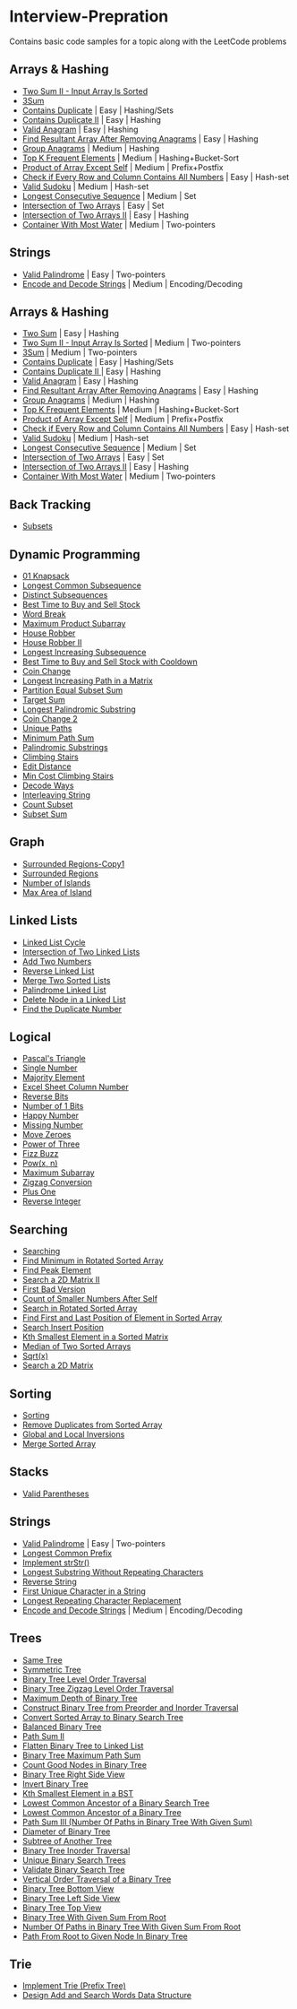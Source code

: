 # Interview-Prepration
Contains basic code samples for a topic along with the LeetCode problems

## Arrays & Hashing
- [Two Sum II - Input Array Is Sorted](https://github.com/vishalkmr/Interview-Prepration/blob/main/Arrays%20%26%20Hashing/167.%20Two%20Sum%20II%20-%20Input%20Array%20Is%20Sorted.ipynb) 
- [3Sum](https://github.com/vishalkmr/Interview-Prepration/blob/main/Arrays%20%26%20Hashing/15.%203Sum.ipynb) 
- [Contains Duplicate](https://github.com/vishalkmr/Interview-Prepration/blob/main/Arrays%20%26%20Hashing/217.%20Contains%20Duplicate.ipynb) | Easy | Hashing/Sets
- [Contains Duplicate II](https://github.com/vishalkmr/Interview-Prepration/blob/main/Arrays%20%26%20Hashing/219.%20Contains%20Duplicate%20II%20.ipynb) | Easy | Hashing
- [Valid Anagram](https://github.com/vishalkmr/Interview-Prepration/blob/main/Arrays%20%26%20Hashing/242.%20Valid%20Anagram.ipynb) | Easy | Hashing
- [Find Resultant Array After Removing Anagrams](https://github.com/vishalkmr/Interview-Prepration/blob/main/Arrays%20%26%20Hashing/2273.%20Find%20Resultant%20Array%20After%20Removing%20Anagrams.ipynb) | Easy | Hashing
- [Group Anagrams](https://github.com/vishalkmr/Interview-Prepration/blob/main/Arrays%20%26%20Hashing/49.%20Group%20Anagrams.ipynb) | Medium | Hashing
- [Top K Frequent Elements](https://github.com/vishalkmr/Interview-Prepration/blob/main/Arrays%20%26%20Hashing/347.%20Top%20K%20Frequent%20Elements.ipynb) | Medium | Hashing+Bucket-Sort
- [Product of Array Except Self](https://github.com/vishalkmr/Interview-Prepration/blob/main/Arrays%20%26%20Hashing/238.%20Product%20of%20Array%20Except%20Self.ipynb) | Medium | 
Prefix+Postfix
- [Check if Every Row and Column Contains All Numbers](https://github.com/vishalkmr/Interview-Prepration/blob/main/Arrays%20%26%20Hashing/2133.%20Check%20if%20Every%20Row%20and%20Column%20Contains%20All%20Numbers.ipynb) | Easy | Hash-set
- [Valid Sudoku](https://github.com/vishalkmr/Interview-Prepration/blob/main/Arrays%20%26%20Hashing/36.%20Valid%20Sudoku.ipynb) | Medium | Hash-set
- [Longest Consecutive Sequence](https://github.com/vishalkmr/Interview-Prepration/blob/main/Arrays%20%26%20Hashing/128.%20Longest%20Consecutive%20Sequence.ipynb) | Medium | Set
- [Intersection of Two Arrays](https://github.com/vishalkmr/Interview-Prepration/blob/main/Arrays%20%26%20Hashing/349.%20Intersection%20of%20Two%20Arrays.ipynb) | Easy | Set
- [Intersection of Two Arrays II](https://github.com/vishalkmr/Interview-Prepration/blob/main/Arrays%20%26%20Hashing/350.%20Intersection%20of%20Two%20Arrays%20II.ipynb) | Easy | Hashing
- [Container With Most Water](https://github.com/vishalkmr/Interview-Prepration/blob/main/Arrays%20%26%20Hashing/11.%20Container%20With%20Most%20Water.ipynb) | Medium | Two-pointers


## Strings
- [Valid Palindrome](https://github.com/vishalkmr/Interview-Prepration/blob/main/Strings/125.%20Valid%20Palindrome.ipynb) | Easy | Two-pointers
- [Encode and Decode Strings](https://github.com/vishalkmr/Interview-Prepration/blob/main/Strings/659%20%C2%B7%20Encode%20and%20Decode%20Strings.ipynb) | Medium | 
Encoding/Decoding


## Arrays & Hashing
- [Two Sum](https://nbviewer.org/github/vishalkmr/Interview-Prepration/blob/main/Arrays%20%26%20Hashing/1.%20Two%20Sum.ipynb?flush_cache=true) | Easy | Hashing
- [Two Sum II - Input Array Is Sorted](https://nbviewer.org/github/vishalkmr/Interview-Prepration/blob/main/Arrays%20%26%20Hashing/167.%20Two%20Sum%20II%20-%20Input%20Array%20Is%20Sorted.ipynb?flush_cache=true) | Medium | Two-pointers
- [3Sum](https://nbviewer.org/github/vishalkmr/Interview-Prepration/blob/main/Arrays%20%26%20Hashing/15.%203Sum.ipynb?flush_cache=true) | Medium | Two-pointers
- [Contains Duplicate](https://nbviewer.org/github/vishalkmr/Interview-Prepration/blob/main/Arrays%20%26%20Hashing/217.%20Contains%20Duplicate.ipynb?flush_cache=true) | Easy | Hashing/Sets
- [Contains Duplicate II ](https://nbviewer.org/github/vishalkmr/Interview-Prepration/blob/main/Arrays%20%26%20Hashing/219.%20Contains%20Duplicate%20II%20.ipynb?flush_cache=true) | Easy | Hashing
- [Valid Anagram](https://nbviewer.org/github/vishalkmr/Interview-Prepration/blob/main/Arrays%20%26%20Hashing/242.%20Valid%20Anagram.ipynb?flush_cache=true)   | Easy | Hashing 
- [Find Resultant Array After Removing Anagrams](https://nbviewer.org/github/vishalkmr/Interview-Prepration/blob/main/Arrays%20%26%20Hashing/2273.%20Find%20Resultant%20Array%20After%20Removing%20Anagrams.ipynb?flush_cache=true) | Easy | Hashing
- [Group Anagrams](https://nbviewer.org/github/vishalkmr/Interview-Prepration/blob/main/Arrays%20%26%20Hashing/49.%20Group%20Anagrams.ipynb?flush_cache=true) | Medium | Hashing
- [Top K Frequent Elements](https://nbviewer.org/github/vishalkmr/Interview-Prepration/blob/main/Arrays%20%26%20Hashing/347.%20Top%20K%20Frequent%20Elements.ipynb?flush_cache=true) | Medium | Hashing+Bucket-Sort
- [Product of Array Except Self](https://nbviewer.org/github/vishalkmr/Interview-Prepration/blob/main/Arrays%20%26%20Hashing/238.%20Product%20of%20Array%20Except%20Self.ipynb?flush_cache=true) | Medium | Prefix+Postfix
- [Check if Every Row and Column Contains All Numbers](https://nbviewer.org/github/vishalkmr/Interview-Prepration/blob/main/Arrays%20%26%20Hashing/2133.%20Check%20if%20Every%20Row%20and%20Column%20Contains%20All%20Numbers.ipynb?flush_cache=true) | Easy | Hash-set
- [Valid Sudoku](https://nbviewer.org/github/vishalkmr/Interview-Prepration/blob/main/Arrays%20%26%20Hashing/36.%20Valid%20Sudoku.ipynb?flush_cache=true) | Medium | Hash-set
- [Longest Consecutive Sequence](https://nbviewer.org/github/vishalkmr/Interview-Prepration/blob/main/Arrays%20%26%20Hashing/128.%20Longest%20Consecutive%20Sequence.ipynb?flush_cache=true) | Medium | Set
- [Intersection of Two Arrays](https://nbviewer.org/github/vishalkmr/Interview-Prepration/blob/main/Arrays%20%26%20Hashing/349.%20Intersection%20of%20Two%20Arrays.ipynb?flush_cache=true) | Easy | Set
- [Intersection of Two Arrays II](https://nbviewer.org/github/vishalkmr/Interview-Prepration/blob/main/Arrays%20%26%20Hashing/350.%20Intersection%20of%20Two%20Arrays%20II.ipynb?flush_cache=true) | Easy | Hashing
- [Container With Most Water](https://nbviewer.org/github/vishalkmr/Interview-Prepration/blob/main/Arrays%20%26%20Hashing/11.%20Container%20With%20Most%20Water.ipynb?flush_cache=true) | Medium | Two-pointers


## Back Tracking
- [Subsets](https://nbviewer.org/github/vishalkmr/Interview-Prepration/blob/main/Back%20Tracking/78.%20Subsets.ipynb?flush_cache=true)

## Dynamic Programming
- [01 Knapsack](https://nbviewer.org/github/vishalkmr/Interview-Prepration/blob/main/Dynamic%20Programming/01%20Knapsack.ipynb?flush_cache=true)
- [Longest Common Subsequence](https://nbviewer.org/github/vishalkmr/Interview-Prepration/blob/main/Dynamic%20Programming/1143.%20Longest%20Common%20Subsequence.ipynb?flush_cache=true)
- [Distinct Subsequences](https://nbviewer.org/github/vishalkmr/Interview-Prepration/blob/main/Dynamic%20Programming/115.%20Distinct%20Subsequences.ipynb?flush_cache=true)
- [Best Time to Buy and Sell Stock](https://nbviewer.org/github/vishalkmr/Interview-Prepration/blob/main/Dynamic%20Programming/121.%20Best%20Time%20to%20Buy%20and%20Sell%20Stock.ipynb?flush_cache=true)
- [Word Break](https://nbviewer.org/github/vishalkmr/Interview-Prepration/blob/main/Dynamic%20Programming/139.%20Word%20Break.ipynb?flush_cache=true)
- [Maximum Product Subarray](https://nbviewer.org/github/vishalkmr/Interview-Prepration/blob/main/Dynamic%20Programming/152.%20Maximum%20Product%20Subarray.ipynb?flush_cache=true)
- [House Robber](https://nbviewer.org/github/vishalkmr/Interview-Prepration/blob/main/Dynamic%20Programming/198.%20House%20Robber.ipynb?flush_cache=true)
- [House Robber II](https://nbviewer.org/github/vishalkmr/Interview-Prepration/blob/main/Dynamic%20Programming/213.%20House%20Robber%20II.ipynb?flush_cache=true)
- [Longest Increasing Subsequence](https://nbviewer.org/github/vishalkmr/Interview-Prepration/blob/main/Dynamic%20Programming/300.%20Longest%20Increasing%20Subsequence.ipynb?flush_cache=true)
- [Best Time to Buy and Sell Stock with Cooldown](https://nbviewer.org/github/vishalkmr/Interview-Prepration/blob/main/Dynamic%20Programming/309.%20Best%20Time%20to%20Buy%20and%20Sell%20Stock%20with%20Cooldown.ipynb?flush_cache=true)
- [Coin Change](https://nbviewer.org/github/vishalkmr/Interview-Prepration/blob/main/Dynamic%20Programming/322.%20Coin%20Change.ipynb?flush_cache=true)
- [Longest Increasing Path in a Matrix](https://nbviewer.org/github/vishalkmr/Interview-Prepration/blob/main/Dynamic%20Programming/329.%20Longest%20Increasing%20Path%20in%20a%20Matrix.ipynb?flush_cache=true)
- [Partition Equal Subset Sum](https://nbviewer.org/github/vishalkmr/Interview-Prepration/blob/main/Dynamic%20Programming/416.%20Partition%20Equal%20Subset%20Sum.ipynb?flush_cache=true)
- [Target Sum](https://nbviewer.org/github/vishalkmr/Interview-Prepration/blob/main/Dynamic%20Programming/494.%20Target%20Sum.ipynb?flush_cache=true)
- [Longest Palindromic Substring](https://nbviewer.org/github/vishalkmr/Interview-Prepration/blob/main/Dynamic%20Programming/5.%20Longest%20Palindromic%20Substring.ipynb?flush_cache=true)
- [Coin Change 2](https://nbviewer.org/github/vishalkmr/Interview-Prepration/blob/main/Dynamic%20Programming/518.%20Coin%20Change%202.ipynb?flush_cache=true)
- [Unique Paths](https://nbviewer.org/github/vishalkmr/Interview-Prepration/blob/main/Dynamic%20Programming/62.%20Unique%20Paths.ipynb?flush_cache=true)
- [Minimum Path Sum](https://nbviewer.org/github/vishalkmr/Interview-Prepration/blob/main/Dynamic%20Programming/64.%20Minimum%20Path%20Sum.ipynb?flush_cache=true)
- [Palindromic Substrings](https://nbviewer.org/github/vishalkmr/Interview-Prepration/blob/main/Dynamic%20Programming/647.%20Palindromic%20Substrings.ipynb?flush_cache=true)
- [Climbing Stairs](https://nbviewer.org/github/vishalkmr/Interview-Prepration/blob/main/Dynamic%20Programming/70.%20Climbing%20Stairs.ipynb?flush_cache=true)
- [Edit Distance](https://nbviewer.org/github/vishalkmr/Interview-Prepration/blob/main/Dynamic%20Programming/72.%20Edit%20Distance.ipynb?flush_cache=true)
- [Min Cost Climbing Stairs](https://nbviewer.org/github/vishalkmr/Interview-Prepration/blob/main/Dynamic%20Programming/746.%20Min%20Cost%20Climbing%20Stairs.ipynb?flush_cache=true)
- [Decode Ways](https://nbviewer.org/github/vishalkmr/Interview-Prepration/blob/main/Dynamic%20Programming/91.%20Decode%20Ways.ipynb?flush_cache=true)
- [Interleaving String](https://nbviewer.org/github/vishalkmr/Interview-Prepration/blob/main/Dynamic%20Programming/97.%20Interleaving%20String.ipynb?flush_cache=true)
- [Count Subset ](https://nbviewer.org/github/vishalkmr/Interview-Prepration/blob/main/Dynamic%20Programming/Count%20Subset%20.ipynb?flush_cache=true)
- [Subset Sum](https://nbviewer.org/github/vishalkmr/Interview-Prepration/blob/main/Dynamic%20Programming/Subset%20Sum.ipynb?flush_cache=true)

## Graph
- [Surrounded Regions-Copy1](https://nbviewer.org/github/vishalkmr/Interview-Prepration/blob/main/Graph/130.%20Surrounded%20Regions-Copy1.ipynb?flush_cache=true)
- [Surrounded Regions](https://nbviewer.org/github/vishalkmr/Interview-Prepration/blob/main/Graph/130.%20Surrounded%20Regions.ipynb?flush_cache=true)
- [Number of Islands](https://nbviewer.org/github/vishalkmr/Interview-Prepration/blob/main/Graph/200.%20Number%20of%20Islands.ipynb?flush_cache=true)
- [Max Area of Island](https://nbviewer.org/github/vishalkmr/Interview-Prepration/blob/main/Graph/695.%20Max%20Area%20of%20Island.ipynb?flush_cache=true)

## Linked Lists
- [Linked List Cycle](https://nbviewer.org/github/vishalkmr/Interview-Prepration/blob/main/Linked%20Lists/141.%20Linked%20List%20Cycle.ipynb?flush_cache=true)
- [Intersection of Two Linked Lists](https://nbviewer.org/github/vishalkmr/Interview-Prepration/blob/main/Linked%20Lists/160.%20Intersection%20of%20Two%20Linked%20Lists.ipynb?flush_cache=true)
- [Add Two Numbers](https://nbviewer.org/github/vishalkmr/Interview-Prepration/blob/main/Linked%20Lists/2.%20Add%20Two%20Numbers.ipynb?flush_cache=true)
- [Reverse Linked List](https://nbviewer.org/github/vishalkmr/Interview-Prepration/blob/main/Linked%20Lists/206.%20Reverse%20Linked%20List.ipynb?flush_cache=true)
- [Merge Two Sorted Lists](https://nbviewer.org/github/vishalkmr/Interview-Prepration/blob/main/Linked%20Lists/21.%20Merge%20Two%20Sorted%20Lists.ipynb?flush_cache=true)
- [Palindrome Linked List](https://nbviewer.org/github/vishalkmr/Interview-Prepration/blob/main/Linked%20Lists/234.%20Palindrome%20Linked%20List.ipynb?flush_cache=true)
- [Delete Node in a Linked List](https://nbviewer.org/github/vishalkmr/Interview-Prepration/blob/main/Linked%20Lists/237.%20Delete%20Node%20in%20a%20Linked%20List.ipynb?flush_cache=true)
- [Find the Duplicate Number](https://nbviewer.org/github/vishalkmr/Interview-Prepration/blob/main/Linked%20Lists/287.%20Find%20the%20Duplicate%20Number.ipynb?flush_cache=true)

## Logical
- [Pascal's Triangle](https://nbviewer.org/github/vishalkmr/Interview-Prepration/blob/main/Logical/118.%20Pascal%27s%20Triangle.ipynb?flush_cache=true)
- [Single Number](https://nbviewer.org/github/vishalkmr/Interview-Prepration/blob/main/Logical/136.%20Single%20Number.ipynb?flush_cache=true)
- [Majority Element](https://nbviewer.org/github/vishalkmr/Interview-Prepration/blob/main/Logical/169.%20Majority%20Element.ipynb?flush_cache=true)
- [Excel Sheet Column Number](https://nbviewer.org/github/vishalkmr/Interview-Prepration/blob/main/Logical/171.%20Excel%20Sheet%20Column%20Number.ipynb?flush_cache=true)
- [Reverse Bits](https://nbviewer.org/github/vishalkmr/Interview-Prepration/blob/main/Logical/190.%20Reverse%20Bits.ipynb?flush_cache=true)
- [Number of 1 Bits](https://nbviewer.org/github/vishalkmr/Interview-Prepration/blob/main/Logical/191.%20Number%20of%201%20Bits.ipynb?flush_cache=true)
- [Happy Number](https://nbviewer.org/github/vishalkmr/Interview-Prepration/blob/main/Logical/202.%20Happy%20Number.ipynb?flush_cache=true)
- [Missing Number](https://nbviewer.org/github/vishalkmr/Interview-Prepration/blob/main/Logical/268.%20Missing%20Number.ipynb?flush_cache=true)
- [Move Zeroes](https://nbviewer.org/github/vishalkmr/Interview-Prepration/blob/main/Logical/283.%20Move%20Zeroes.ipynb?flush_cache=true)
- [Power of Three](https://nbviewer.org/github/vishalkmr/Interview-Prepration/blob/main/Logical/326.%20Power%20of%20Three.ipynb?flush_cache=true)
- [Fizz Buzz](https://nbviewer.org/github/vishalkmr/Interview-Prepration/blob/main/Logical/412.%20Fizz%20Buzz.ipynb?flush_cache=true)
- [Pow(x, n)](https://nbviewer.org/github/vishalkmr/Interview-Prepration/blob/main/Logical/50.%20Pow%28x%2C%20n%29.ipynb?flush_cache=true)
- [Maximum Subarray](https://nbviewer.org/github/vishalkmr/Interview-Prepration/blob/main/Logical/53.%20Maximum%20Subarray.ipynb?flush_cache=true)
- [Zigzag Conversion](https://nbviewer.org/github/vishalkmr/Interview-Prepration/blob/main/Logical/6.%20Zigzag%20Conversion.ipynb?flush_cache=true)
- [Plus One](https://nbviewer.org/github/vishalkmr/Interview-Prepration/blob/main/Logical/66.%20Plus%20One.ipynb?flush_cache=true)
- [Reverse Integer](https://nbviewer.org/github/vishalkmr/Interview-Prepration/blob/main/Logical/7.%20Reverse%20Integer.ipynb?flush_cache=true)

## Searching
- [Searching](https://nbviewer.org/github/vishalkmr/Interview-Prepration/blob/main/Searching/0.%20Searching.ipynb?flush_cache=true)
- [Find Minimum in Rotated Sorted Array](https://nbviewer.org/github/vishalkmr/Interview-Prepration/blob/main/Searching/153.%20Find%20Minimum%20in%20Rotated%20Sorted%20Array.ipynb?flush_cache=true)
- [Find Peak Element](https://nbviewer.org/github/vishalkmr/Interview-Prepration/blob/main/Searching/162.%20Find%20Peak%20Element.ipynb?flush_cache=true)
- [Search a 2D Matrix II](https://nbviewer.org/github/vishalkmr/Interview-Prepration/blob/main/Searching/240.%20Search%20a%202D%20Matrix%20II.ipynb?flush_cache=true)
- [First Bad Version](https://nbviewer.org/github/vishalkmr/Interview-Prepration/blob/main/Searching/278.%20First%20Bad%20Version.ipynb?flush_cache=true)
- [Count of Smaller Numbers After Self](https://nbviewer.org/github/vishalkmr/Interview-Prepration/blob/main/Searching/315.%20Count%20of%20Smaller%20Numbers%20After%20Self.ipynb?flush_cache=true)
- [Search in Rotated Sorted Array](https://nbviewer.org/github/vishalkmr/Interview-Prepration/blob/main/Searching/33.%20Search%20in%20Rotated%20Sorted%20Array.ipynb?flush_cache=true)
- [Find First and Last Position of Element in Sorted Array](https://nbviewer.org/github/vishalkmr/Interview-Prepration/blob/main/Searching/34.%20Find%20First%20and%20Last%20Position%20of%20Element%20in%20Sorted%20Array.ipynb?flush_cache=true)
- [Search Insert Position](https://nbviewer.org/github/vishalkmr/Interview-Prepration/blob/main/Searching/35.%20Search%20Insert%20Position.ipynb?flush_cache=true)
- [Kth Smallest Element in a Sorted Matrix](https://nbviewer.org/github/vishalkmr/Interview-Prepration/blob/main/Searching/378.%20Kth%20Smallest%20Element%20in%20a%20Sorted%20Matrix.ipynb?flush_cache=true)
- [Median of Two Sorted Arrays](https://nbviewer.org/github/vishalkmr/Interview-Prepration/blob/main/Searching/4.%20Median%20of%20Two%20Sorted%20Arrays.ipynb?flush_cache=true)
- [Sqrt(x)](https://nbviewer.org/github/vishalkmr/Interview-Prepration/blob/main/Searching/69.%20Sqrt%28x%29.ipynb?flush_cache=true)
- [Search a 2D Matrix](https://nbviewer.org/github/vishalkmr/Interview-Prepration/blob/main/Searching/74.%20Search%20a%202D%20Matrix.ipynb?flush_cache=true)

## Sorting
- [Sorting](https://nbviewer.org/github/vishalkmr/Interview-Prepration/blob/main/Sorting/0.%20Sorting.ipynb?flush_cache=true)
- [Remove Duplicates from Sorted Array](https://nbviewer.org/github/vishalkmr/Interview-Prepration/blob/main/Sorting/26.%20Remove%20Duplicates%20from%20Sorted%20Array.ipynb?flush_cache=true)
- [Global and Local Inversions](https://nbviewer.org/github/vishalkmr/Interview-Prepration/blob/main/Sorting/775.%20Global%20and%20Local%20Inversions.ipynb?flush_cache=true)
- [Merge Sorted Array](https://nbviewer.org/github/vishalkmr/Interview-Prepration/blob/main/Sorting/88.%20Merge%20Sorted%20Array.ipynb?flush_cache=true)

## Stacks
- [Valid Parentheses](https://nbviewer.org/github/vishalkmr/Interview-Prepration/blob/main/Stacks/20.%20Valid%20Parentheses.ipynb?flush_cache=true)

## Strings
- [Valid Palindrome](https://nbviewer.org/github/vishalkmr/Interview-Prepration/blob/main/Strings/125.%20Valid%20Palindrome.ipynb?flush_cache=true) | Easy | Two-pointers
- [Longest Common Prefix](https://nbviewer.org/github/vishalkmr/Interview-Prepration/blob/main/Strings/14.%20Longest%20Common%20Prefix.ipynb?flush_cache=true)
- [Implement strStr()](https://nbviewer.org/github/vishalkmr/Interview-Prepration/blob/main/Strings/28.%20Implement%20strStr%28%29.ipynb?flush_cache=true)
- [Longest Substring Without Repeating Characters](https://nbviewer.org/github/vishalkmr/Interview-Prepration/blob/main/Strings/3.%20Longest%20Substring%20Without%20Repeating%20Characters.ipynb?flush_cache=true)
- [Reverse String](https://nbviewer.org/github/vishalkmr/Interview-Prepration/blob/main/Strings/344.%20Reverse%20String.ipynb?flush_cache=true)
- [First Unique Character in a String](https://nbviewer.org/github/vishalkmr/Interview-Prepration/blob/main/Strings/387.%20First%20Unique%20Character%20in%20a%20String.ipynb?flush_cache=true)
- [Longest Repeating Character Replacement](https://nbviewer.org/github/vishalkmr/Interview-Prepration/blob/main/Strings/424.%20Longest%20Repeating%20Character%20Replacement.ipynb?flush_cache=true)
- [Encode and Decode Strings](https://nbviewer.org/github/vishalkmr/Interview-Prepration/blob/main/Strings/659.%20Encode%20and%20Decode%20Strings.ipynb?flush_cache=true) | Medium | Encoding/Decoding

## Trees
- [Same Tree](https://nbviewer.org/github/vishalkmr/Interview-Prepration/blob/main/Trees/100.%20Same%20Tree.ipynb?flush_cache=true)
- [Symmetric Tree](https://nbviewer.org/github/vishalkmr/Interview-Prepration/blob/main/Trees/101.%20Symmetric%20Tree.ipynb?flush_cache=true)
- [Binary Tree Level Order Traversal](https://nbviewer.org/github/vishalkmr/Interview-Prepration/blob/main/Trees/102.%20Binary%20Tree%20Level%20Order%20Traversal.ipynb?flush_cache=true)
- [Binary Tree Zigzag Level Order Traversal](https://nbviewer.org/github/vishalkmr/Interview-Prepration/blob/main/Trees/103.%20Binary%20Tree%20Zigzag%20Level%20Order%20Traversal.ipynb?flush_cache=true)
- [Maximum Depth of Binary Tree](https://nbviewer.org/github/vishalkmr/Interview-Prepration/blob/main/Trees/104.%20Maximum%20Depth%20of%20Binary%20Tree.ipynb?flush_cache=true)
- [Construct Binary Tree from Preorder and Inorder Traversal](https://nbviewer.org/github/vishalkmr/Interview-Prepration/blob/main/Trees/105.%20Construct%20Binary%20Tree%20from%20Preorder%20and%20Inorder%20Traversal.ipynb?flush_cache=true)
- [Convert Sorted Array to Binary Search Tree](https://nbviewer.org/github/vishalkmr/Interview-Prepration/blob/main/Trees/108.%20Convert%20Sorted%20Array%20to%20Binary%20Search%20Tree.ipynb?flush_cache=true)
- [Balanced Binary Tree](https://nbviewer.org/github/vishalkmr/Interview-Prepration/blob/main/Trees/110.%20Balanced%20Binary%20Tree.ipynb?flush_cache=true)
- [Path Sum II](https://nbviewer.org/github/vishalkmr/Interview-Prepration/blob/main/Trees/113.%20Path%20Sum%20II.ipynb?flush_cache=true)
- [Flatten Binary Tree to Linked List](https://nbviewer.org/github/vishalkmr/Interview-Prepration/blob/main/Trees/114.%20Flatten%20Binary%20Tree%20to%20Linked%20List.ipynb?flush_cache=true)
- [Binary Tree Maximum Path Sum](https://nbviewer.org/github/vishalkmr/Interview-Prepration/blob/main/Trees/124.%20Binary%20Tree%20Maximum%20Path%20Sum.ipynb?flush_cache=true)
- [Count Good Nodes in Binary Tree](https://nbviewer.org/github/vishalkmr/Interview-Prepration/blob/main/Trees/1448.%20Count%20Good%20Nodes%20in%20Binary%20Tree.ipynb?flush_cache=true)
- [Binary Tree Right Side View](https://nbviewer.org/github/vishalkmr/Interview-Prepration/blob/main/Trees/199.%20Binary%20Tree%20Right%20Side%20View.ipynb?flush_cache=true)
- [Invert Binary Tree](https://nbviewer.org/github/vishalkmr/Interview-Prepration/blob/main/Trees/226.%20Invert%20Binary%20Tree.ipynb?flush_cache=true)
- [Kth Smallest Element in a BST](https://nbviewer.org/github/vishalkmr/Interview-Prepration/blob/main/Trees/230.%20Kth%20Smallest%20Element%20in%20a%20BST.ipynb?flush_cache=true)
- [Lowest Common Ancestor of a Binary Search Tree](https://nbviewer.org/github/vishalkmr/Interview-Prepration/blob/main/Trees/235.%20Lowest%20Common%20Ancestor%20of%20a%20Binary%20Search%20Tree.ipynb?flush_cache=true)
- [Lowest Common Ancestor of a Binary Tree](https://nbviewer.org/github/vishalkmr/Interview-Prepration/blob/main/Trees/236.%20Lowest%20Common%20Ancestor%20of%20a%20Binary%20Tree.ipynb?flush_cache=true)
- [Path Sum III (Number Of Paths in Binary Tree With Given Sum)](https://nbviewer.org/github/vishalkmr/Interview-Prepration/blob/main/Trees/437.%20Path%20Sum%20III%20%28Number%20Of%20Paths%20in%20Binary%20Tree%20With%20Given%20Sum%29.ipynb?flush_cache=true)
- [Diameter of Binary Tree](https://nbviewer.org/github/vishalkmr/Interview-Prepration/blob/main/Trees/543.%20Diameter%20of%20Binary%20Tree.ipynb?flush_cache=true)
- [Subtree of Another Tree](https://nbviewer.org/github/vishalkmr/Interview-Prepration/blob/main/Trees/572.%20Subtree%20of%20Another%20Tree.ipynb?flush_cache=true)
- [Binary Tree Inorder Traversal](https://nbviewer.org/github/vishalkmr/Interview-Prepration/blob/main/Trees/94.%20Binary%20Tree%20Inorder%20Traversal.ipynb?flush_cache=true)
- [Unique Binary Search Trees](https://nbviewer.org/github/vishalkmr/Interview-Prepration/blob/main/Trees/96.%20Unique%20Binary%20Search%20Trees.ipynb?flush_cache=true)
- [Validate Binary Search Tree](https://nbviewer.org/github/vishalkmr/Interview-Prepration/blob/main/Trees/98.%20Validate%20Binary%20Search%20Tree.ipynb?flush_cache=true)
- [Vertical Order Traversal of a Binary Tree](https://nbviewer.org/github/vishalkmr/Interview-Prepration/blob/main/Trees/987.%20Vertical%20Order%20Traversal%20of%20a%20Binary%20Tree.ipynb?flush_cache=true)
- [Binary Tree Bottom View](https://nbviewer.org/github/vishalkmr/Interview-Prepration/blob/main/Trees/Binary%20Tree%20Bottom%20View.ipynb?flush_cache=true)
- [Binary Tree Left Side View](https://nbviewer.org/github/vishalkmr/Interview-Prepration/blob/main/Trees/Binary%20Tree%20Left%20Side%20View.ipynb?flush_cache=true)
- [Binary Tree Top View](https://nbviewer.org/github/vishalkmr/Interview-Prepration/blob/main/Trees/Binary%20Tree%20Top%20View.ipynb?flush_cache=true)
- [Binary Tree With Given Sum From Root](https://nbviewer.org/github/vishalkmr/Interview-Prepration/blob/main/Trees/Binary%20Tree%20With%20Given%20Sum%20From%20Root.ipynb?flush_cache=true)
- [Number Of Paths in Binary Tree With Given Sum From Root](https://nbviewer.org/github/vishalkmr/Interview-Prepration/blob/main/Trees/Number%20Of%20Paths%20in%20Binary%20Tree%20With%20Given%20Sum%20From%20Root.ipynb?flush_cache=true)
- [Path From Root to Given Node In Binary Tree](https://nbviewer.org/github/vishalkmr/Interview-Prepration/blob/main/Trees/Path%20From%20Root%20to%20Given%20Node%20In%20Binary%20Tree.ipynb?flush_cache=true)

## Trie
- [Implement Trie (Prefix Tree)](https://nbviewer.org/github/vishalkmr/Interview-Prepration/blob/main/Trie/208.%20Implement%20Trie%20%28Prefix%20Tree%29.ipynb?flush_cache=true)
- [Design Add and Search Words Data Structure](https://nbviewer.org/github/vishalkmr/Interview-Prepration/blob/main/Trie/211.%20Design%20Add%20and%20Search%20Words%20Data%20Structure.ipynb?flush_cache=true)
